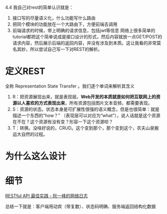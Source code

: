 4.4 我自己对rest的简单认识就是：
1. 接口写的尽量语义化，什么功能写什么路由
2. 把同个模块的功能放在一个大路由下，方便前端去调用
3. 前端请求的时候，带上明确的请求信息，包括jwt等信息
网络上很多简单的tutorial都把这个简单说成是接口设计的形式，然后内容就放一点GET/POST的请求内容，然后展示后端的返回内容，并没有涉及到本质。这让我看的非常莫名其妙，所以尝试自己写一下对REST的解析。

# 定义REST
全称 Representation State Transfer 。我们逐个单词来解析其含义
1. R：把资源展现出来，就是表现层。**Web开发的本质就是如何把互联网上的资源以人喜欢的方式表现出来**，所有资源包括图片文本音频，都需要表现。
2. S：资源的状态。状态本身是可扩展性很强的语义概念，但是也很简单：就是描述一个东西的“how？” （表现层可以对应为“what”），说人话就是这个资源在不在？这个资源有没有变？形容一下这个资源呗？
3. T：转换。没啥好说的，CRUD。这个变到那个，那个变到这个，农夫山泉搬运大自然的过程。

# 为什么这么设计

# 细节
[RESTful API 最佳实践 - 阮一峰的网络日志](https://ruanyifeng.com/blog/2018/10/restful-api-best-practices.html) 

总结一下就是：客户端用动宾（带复数）、状态码明确、服务端返回结构化数据